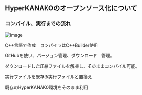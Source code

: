 ## HyperKANAKOのオープンソース化について

### コンパイル、実行までの流れ

![image](https://user-images.githubusercontent.com/115200824/202897081-9d10e02d-b93a-4c61-96a8-a38b85670597.png)

C++言語で作成　コンパイラはC++Builder使用

GitHubを使い、バージョン管理、ダウンロード　管理。

ダウンロードした圧縮ファイルを解凍し、そのままコンパイル可能。

実行ファイルを既存の実行ファイルと置換え

既存のHyperKANAKO環境をそのまま利用
